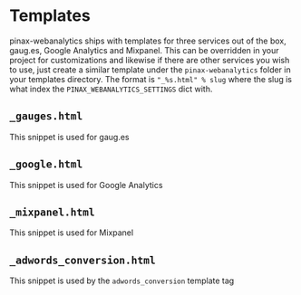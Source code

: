 # Templates

pinax-webanalytics ships with templates for three services out of the box, gaug.es, Google
Analytics and Mixpanel. This can be overridden in your project for customizations
and likewise if there are other services you wish to use, just create a similar
template under the `pinax-webanalytics` folder in your templates directory. The format is
``"_%s.html" % slug`` where the slug is what index the `PINAX_WEBANALYTICS_SETTINGS` dict with.


## `_gauges.html`

This snippet is used for gaug.es


## `_google.html`

This snippet is used for Google Analytics


## `_mixpanel.html`

This snippet is used for Mixpanel


## `_adwords_conversion.html`

This snippet is used by the `adwords_conversion` template tag
